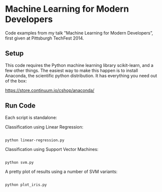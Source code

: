 # Machine Learning for Modern Developers

Code examples from my talk "Machine Learning for Modern Developers”,
first given at Pittsburgh TechFest 2014.

## Setup

This code requires the Python machine learning library scikit-learn, and a few other things. The easiest way to make this happen is to install Anaconda, the scientific python distribution. It has everything you need out of the box:

https://store.continuum.io/cshop/anaconda/

## Run Code

Each script is standalone:

Classification using Linear Regression:

<code>
python linear-regression.py
</code>

Classification using Support Vector Machines:

<code>
python svm.py
</code>

A pretty plot of results using a number of SVM variants:

<code>
python plot_iris.py
</code>
